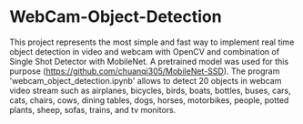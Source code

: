 # WebCam-Object-Detection
  This project represents the most simple and fast way to implement real time object detection 
in video and webcam with OpenCV and combination of Single Shot Detector with MobileNet. A pretrained
model was used for this purpose (https://github.com/chuanqi305/MobileNet-SSD). The program 'webcam_object_detection.ipynb' 
allows to detect 20 objects in webcam video stream such as airplanes, bicycles, birds, boats, bottles, buses, cars, 
cats, chairs, cows, dining tables, dogs, horses, motorbikes, people, potted plants, sheep, sofas, trains, 
and tv monitors.
